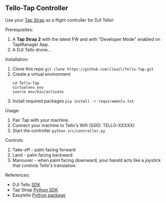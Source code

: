 ## Tello-Tap Controller

Use your [Tap Strap](www.tapwithus.com) as a flight controller for DJI Tello!

Prerequisites:
1. A **Tap Strap 2** with the latest FW and with "Developer Mode" enabled on TapManager App.
2. A DJI Tello drone...

Installation:
1. Clone this repo ```git clone https://github.com/ilouzl/Tello-Tap.git```
2. Create a virtual environment 
    ``` shell
    cd Tello-Tap
    virtualenv env
    source env/bin/activate
    ```
3. Install required packages ```pip install -r requirements.txt```

Usage:
1. Pair Tap with your machine.
2. Connect your machine to Tello's Wifi (SSID: TELLO-XXXXX) 
3. Start the controller ```python src/controller.py```

Controls:
1. Take-off - palm facing forward
2. Land - palm facing backward
3. Manouver - when palm facing downward, your handd acts like a joystick that controls Tello's translation.


References:
* DJI Tello [SDK](https://dl-cdn.ryzerobotics.com/downloads/Tello/Tello%20SDK%202.0%20User%20Guide.pdf)
* Tap Strap [Python SDK](https://github.com/tapwithus/tap-python-sdk)
* Easytello [Python package](https://github.com/Virodroid/easyTello)
